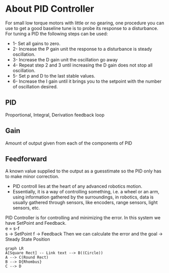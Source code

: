 # About PID Controller

For small low torque motors with little or no gearing, one procedure you can use to get a good baseline tune is to probe its response to a disturbance.
For tuning a PID the following steps can be used:
- 1- Set all gains to zero.
- 2- Increase the P gain unit the response to a disturbance is steady oscillation.
- 3- Increase the D gain unit the oscillation go away 
- 4- Repeat step 2 and 3 until increasing the D gain does not stop all oscillation.
- 5- Set p and D to the last stable values.
- 6- Increase the I gain until it brings you to the setpoint with the number of oscillation desired. 

## PID
  Proportional, Integral, Derivation feedback loop
  
## Gain
 Amount of output given from each of the components of PID

## Feedforward
A known value supplied to the output as a guesstimate so the PID only has to make minor correction.


* PID controll lies at the heart of any advanced robotics motion.
* Essentially, it is a way of controlling something, i.e. a wheel or an arm, using information gathered by the surroundings, in robotics, data is usually gathered through sensors, like encoders, range sensors, light sensors, etc.

PID Controller is for controlling and minimizing the error. In this system we have SetPoint and Feedback.  
e = s-f  
s -> SetPoint 
f -> Feedback
Then we can calculate the error and the goal -> Steady State Position

```mermaid
graph LR
A[Square Rect] -- Link text --> B((Circle))
A --> C(Round Rect)
B --> D{Rhombus}
C --> D
```
<!--stackedit_data:
eyJoaXN0b3J5IjpbLTM3OTIxMzc4Niw1MDgwMzk1NjQsMTA2NT
AzOTcyMiwxMjgwNDYwNzg4XX0=
-->